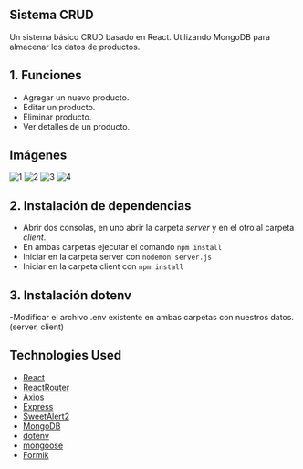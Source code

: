 
## Sistema CRUD 

Un sistema básico CRUD basado en React. Utilizando MongoDB para almacenar los datos de productos.

## 1. Funciones
  - Agregar un nuevo producto.
  - Editar un producto.
  - Eliminar producto.
  - Ver detalles de un producto.

## Imágenes

![1](https://user-images.githubusercontent.com/115422555/221720519-23d7acbe-c417-422d-8864-063610084180.png)
![2](https://user-images.githubusercontent.com/115422555/221720521-a28d5c3e-c37c-460d-8dbc-88de7ab89206.png)
![3](https://user-images.githubusercontent.com/115422555/221720523-d1a6e84c-6d10-4982-891b-fb9ac1703a9c.png)
![4](https://user-images.githubusercontent.com/115422555/221720525-bfbaa8f5-5ec6-4e89-8cb9-862f941694df.png)


## 2. Instalación de dependencias
  - Abrir dos consolas, en uno abrir la carpeta *server* y en el otro al carpeta *client*.
  - En ambas carpetas ejecutar el comando `npm install`
  - Iniciar en la carpeta server con `nodemon server.js`
  - Iniciar en la carpeta client con `npm install`
  
## 3. Instalación dotenv
  -Modificar el archivo .env existente en ambas carpetas con nuestros datos. (server, client)

## Technologies Used
- [React](https://pages.github.com/)
- [ReactRouter](https://reactjs.org/docs/getting-started.html)
- [Axios](https://axios-http.com/docs/intro)
- [Express](https://expressjs.com/en/starter/installing.html)
- [SweetAlert2](https://sweetalert2.github.io/)
- [MongoDB](https://www.mongodb.com/)
- [dotenv](https://www.npmjs.com/package/dotenv)
- [mongoose](https://mongoosejs.com/)
- [Formik](https://formik.org/docs/api/field)

